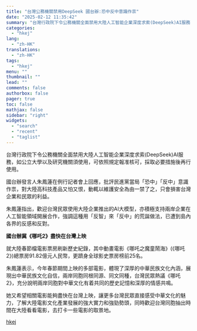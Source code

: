 ```yaml
---
title: "台灣公務機關禁用DeepSeek 國台辦:恐中反中意識作祟"
date: "2025-02-12 11:35:42"
summary: "台灣行政院下令公務機關全面禁用大陸人工智能企業深度求索(DeepSeek)AI服務，如公立大學以及研..."
categories:
  - "hkej"
lang:
  - "zh-HK"
translations:
  - "zh-HK"
tags:
  - "hkej"
menu: ""
thumbnail: ""
lead: ""
comments: false
authorbox: false
pager: true
toc: false
mathjax: false
sidebar: "right"
widgets:
  - "search"
  - "recent"
  - "taglist"
---
```


台灣行政院下令公務機關全面禁用大陸人工智能企業深度求索(DeepSeek)AI服務，如公立大學以及研究機關須使用，可依照規定報准核可，採取必要措施後再行使用。

國台辦發言人朱鳳蓮在例行記者會上回應，批評民進黨當局「恐中」「反中」意識作祟，對大陸高科技產品又怕又恨，動輒以維護安全為由一禁了之，只會損害台灣企業和民眾的利益。

朱鳳蓮指出，歡迎台灣民眾使用大陸企業推出的AI大模型，亦積極支持兩岸企業在人工智能領域開展合作，強調這種用「反智」來「反中」的荒誕做法，已遭到島內各界的反感和反對。

**國台辦冀《哪吒2》盡快在台灣上映**

就大陸春節檔電影票房刷新歷史紀錄，其中動畫電影《哪吒之魔童鬧海》(《哪吒2》)總票房91.82億元人民幣，更躋身全球影史票房榜前25名。

朱鳳蓮表示，今年春節期間上映的多部電影，體現了深厚的中華民族文化內涵，展現出中華民族文化自信，兩岸同胞同根同源、同文同種，台灣民眾熱議《哪吒2》，充分說明兩岸同胞對中華文化有着共同的歷史記憶和深厚的情感共鳴。

她又希望相關電影能夠盡快在台灣上映，讓更多台灣民眾直接感受中華文化的魅力，了解大陸電影文化產業發展的強大實力和強勁勢頭，同時歡迎台灣同胞抽出時間在大陸看看電影，去打卡一些電影的取景地。

[hkej](https://www2.hkej.com/instantnews/current/article/3997811/%E5%8F%B0%E7%81%A3%E5%85%AC%E5%8B%99%E6%A9%9F%E9%97%9C%E7%A6%81%E7%94%A8DeepSeek+%E5%9C%8B%E5%8F%B0%E8%BE%A6%3A%E6%81%90%E4%B8%AD%E5%8F%8D%E4%B8%AD%E6%84%8F%E8%AD%98%E4%BD%9C%E7%A5%9F)
